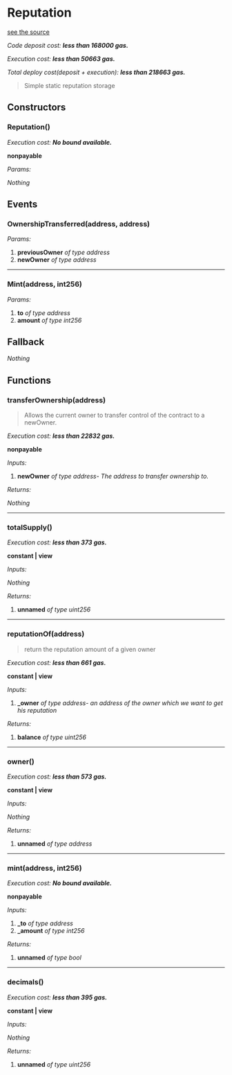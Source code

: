 # Reputation
[see the source](https://github.com/daostack/arc/tree/master/contracts/controller/Reputation.sol)

*Code deposit cost: **less than 168000 gas.***

*Execution cost: **less than 50663 gas.***

*Total deploy cost(deposit + execution): **less than 218663 gas.***

> Simple static reputation storage

## Constructors
### Reputation()

*Execution cost: **No bound available.***

**nonpayable**

*Params:*

*Nothing*


## Events
### OwnershipTransferred(address, address)
*Params:*

1. **previousOwner** *of type address*
2. **newOwner** *of type address*

---
### Mint(address, int256)
*Params:*

1. **to** *of type address*
2. **amount** *of type int256*


## Fallback
*Nothing*
## Functions
### transferOwnership(address)
> Allows the current owner to transfer control of the contract to a newOwner.

*Execution cost: **less than 22832 gas.***

**nonpayable**

*Inputs:*

1. **newOwner** *of type address- The address to transfer ownership to.*

*Returns:*

*Nothing*

---
### totalSupply()

*Execution cost: **less than 373 gas.***

**constant | view**

*Inputs:*

*Nothing*

*Returns:*

1. **unnamed** *of type uint256*

---
### reputationOf(address)
> return the reputation amount of a given owner

*Execution cost: **less than 661 gas.***

**constant | view**

*Inputs:*

1. **_owner** *of type address- an address of the owner which we want to get his reputation*

*Returns:*

1. **balance** *of type uint256*

---
### owner()

*Execution cost: **less than 573 gas.***

**constant | view**

*Inputs:*

*Nothing*

*Returns:*

1. **unnamed** *of type address*

---
### mint(address, int256)

*Execution cost: **No bound available.***

**nonpayable**

*Inputs:*

1. **_to** *of type address*
2. **_amount** *of type int256*

*Returns:*

1. **unnamed** *of type bool*

---
### decimals()

*Execution cost: **less than 395 gas.***

**constant | view**

*Inputs:*

*Nothing*

*Returns:*

1. **unnamed** *of type uint256*


